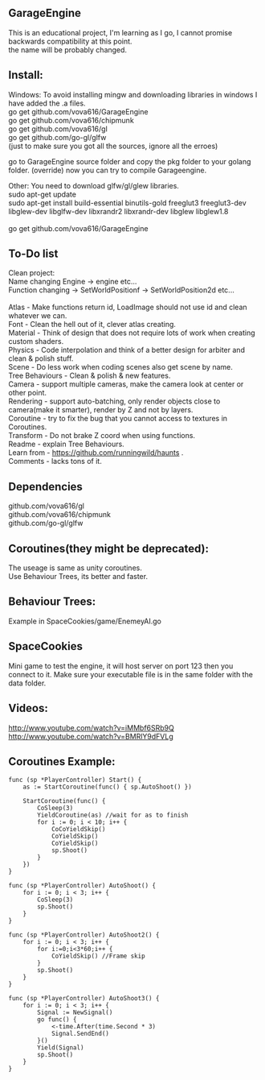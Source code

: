 ## GarageEngine
This is an educational project, I'm learning as I go, I cannot promise backwards compatibility at this point.<br/>
the name will be probably changed.<br/> 
	
## Install:
Windows:
To avoid installing mingw and downloading libraries in windows I have added the .a files.
<br/>
go get github.com/vova616/GarageEngine<br/>
go get github.com/vova616/chipmunk<br/>
go get github.com/vova616/gl <br/>
go get github.com/go-gl/glfw<br/>
(just to make sure you got all the sources, ignore all the erroes)<br/>

go to GarageEngine source folder and copy the pkg folder to your golang folder. (override)
now you can try to compile Garageengine.
	
Other:
You need to download glfw/gl/glew libraries.
<br/>
sudo apt-get update 
<br/>
sudo apt-get install build-essential binutils-gold freeglut3 freeglut3-dev libglew-dev libglfw-dev libxrandr2 libxrandr-dev libglew libglew1.8  
<br/>
go get github.com/vova616/GarageEngine	

## To-Do list
Clean project:<br/>
Name changing Engine -> engine etc...<br/>
Function changing -> SetWorldPositionf -> SetWorldPosition2d etc...<br>
<br/>
Atlas - Make functions return id, LoadImage should not use id and clean whatever we can.<br/>
Font - Clean the hell out of it, clever atlas creating.<br/>
Material - Think of design that does not require lots of work when creating custom shaders.<br/>
Physics - Code interpolation and think of a better design for arbiter and clean & polish stuff.<br/>
Scene - Do less work when coding scenes also get scene by name.<br/>
Tree Behaviours - Clean & polish & new features.<br/>
Camera - support multiple cameras, make the camera look at center or other point.<br/>
Rendering - support auto-batching, only render objects close to camera(make it smarter), render by Z and not by layers.<br/>
Coroutine - try to fix the bug that you cannot access to textures in Coroutines.<br/>
Transform - Do not brake Z coord when using functions.<br/>
Readme - explain Tree Behaviours.<br/>
Learn from - https://github.com/runningwild/haunts .<br/>
Comments - lacks tons of it.<br/>



## Dependencies
github.com/vova616/gl<br/>
github.com/vova616/chipmunk<br/>
github.com/go-gl/glfw

## Coroutines(they might be deprecated):
The useage is same as unity coroutines.<br/>
Use Behaviour Trees, its better and faster.

## Behaviour Trees:
Example in SpaceCookies/game/EnemeyAI.go

## SpaceCookies
Mini game to test the engine, it will host server on port 123 then you connect to it.
Make sure your executable file is in the same folder with the data folder.

## Videos:
http://www.youtube.com/watch?v=iMMbf6SRb9Q<br/>
http://www.youtube.com/watch?v=BMRlY9dFVLg
	
## Coroutines Example:
	func (sp *PlayerController) Start() {
		as := StartCoroutine(func() { sp.AutoShoot() })
		
		StartCoroutine(func() {
			CoSleep(3)
			YieldCoroutine(as) //wait for as to finish
			for i := 0; i < 10; i++ {
				CoCoYieldSkip()
				CoYieldSkip()
				CoYieldSkip()
				sp.Shoot()
			}
		})
	}

	func (sp *PlayerController) AutoShoot() {
		for i := 0; i < 3; i++ {
			CoSleep(3)
			sp.Shoot()
		}
	}

	func (sp *PlayerController) AutoShoot2() {
		for i := 0; i < 3; i++ {
			for i:=0;i<3*60;i++ {
				CoYieldSkip() //Frame skip
			}
			sp.Shoot()
		}
	}

	func (sp *PlayerController) AutoShoot3() {
		for i := 0; i < 3; i++ {
			Signal := NewSignal()
			go func() {
				<-time.After(time.Second * 3)
				Signal.SendEnd()
			}() 
			Yield(Signal)
			sp.Shoot()
		}
	} 

